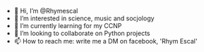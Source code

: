 - 👋 Hi, I’m @Rhymescal
- 👀 I’m interested in science, music and socjology
- 🌱 I’m currently learning for my CCNP
- 💞️ I’m looking to collaborate on Python projects
- 📫 How to reach me: write me a DM on facebook, 'Rhym Escal'

<!---
Rhymescal/Rhymescal is a ✨ special ✨ repository because its `README.md` (this file) appears on your GitHub profile.
You can click the Preview link to take a look at your changes.
--->
